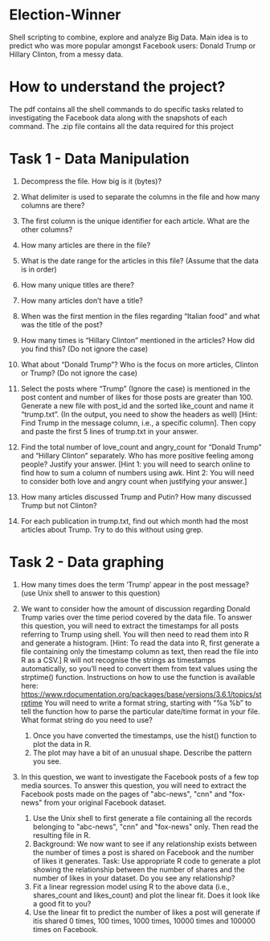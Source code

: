 # Election-Winner
Shell scripting to combine, explore and analyze Big Data. Main idea is to predict who was more popular amongst Facebook users: Donald Trump or Hillary Clinton, from a messy data.

# How to understand the project?
The pdf contains all the shell commands to do specific tasks related to investigating the Facebook data along with the snapshots of each command. 
The .zip file contains all the data required for this project

# Task 1 - Data Manipulation
1) Decompress the file. How big is it (bytes)?
2) What delimiter is used to separate the columns in the file and how many
columns are there?
3) The first column is the unique identifier for each article. What are the other
columns?
4) How many articles are there in the file?
5) What is the date range for the articles in this file? (Assume that the data is in
order)
6) How many unique titles are there?
7) How many articles don’t have a title?
8) When was the first mention in the files regarding “Italian food” and what was
the title of the post?
9) How many times is “Hillary Clinton” mentioned in the articles? How did you
find this? (Do not ignore the case)

10) What about “Donald Trump”? Who is the focus on more articles, Clinton or
Trump? (Do not ignore the case)
11) Select the posts where “Trump” (Ignore the case) is mentioned in the post
content and number of likes for those posts are greater than 100. Generate a
new file with post_id and the sorted like_count and name it “trump.txt”. (In the
output, you need to show the headers as well) [Hint: Find Trump in the
message column, i.e., a specific column]. Then copy and paste the first 5 lines
of trump.txt in your answer.
12) Find the total number of love_count and angry_count for “Donald Trump” and
“Hillary Clinton” separately. Who has more positive feeling among people?
Justify your answer.
[Hint 1: you will need to search online to find how to sum a column of numbers
using awk.
Hint 2: You will need to consider both love and angry count when justifying your
answer.]
13) How many articles discussed Trump and Putin? How many discussed Trump but not
Clinton?
14) For each publication in trump.txt, find out which month had the most articles about
Trump. Try to do this without using grep.



# Task 2 - Data graphing
1) How many times does the term ‘Trump’ appear in the post message?
(use Unix shell to answer to this question)

2) We want to consider how the amount of discussion regarding Donald Trump
varies over the time period covered by the data file. To answer this question,
you will need to extract the timestamps for all posts referring to Trump using
shell. You will then need to read them into R and generate a histogram.
[Hint: To read the data into R, first generate a file containing only the
timestamp column as text, then read the file into R as a CSV.]
R will not recognise the strings as timestamps automatically, so you’ll need to
convert them from text values using the strptime() function. Instructions on
how to use the function is available here:
https://www.rdocumentation.org/packages/base/versions/3.6.1/topics/strptime
You will need to write a format string, starting with “%a %b” to tell the function
how to parse the particular date/time format in your file. What format string do
you need to use?

    1. Once you have converted the timestamps, use the hist() function to plot
        the data in R.
    2. The plot may have a bit of an unusual shape. Describe the pattern you
see.

3) In this question, we want to investigate the Facebook posts of a few top media
sources. To answer this question, you will need to extract the Facebook posts
made on the pages of "abc-news", "cnn" and "fox-news" from your original
Facebook dataset.

    1. Use the Unix shell to first generate a file containing all the records
belonging to "abc-news", "cnn" and "fox-news" only. Then read the
resulting file in R.
    2. Background: We now want to see if any relationship exists between the
number of times a post is shared on Facebook and the number of likes
it generates.
Task: Use appropriate R code to generate a plot showing the
relationship between the number of shares and the number of likes in
your dataset. Do you see any relationship?
    3. Fit a linear regression model using R to the above data (i.e.,
shares_count and likes_count) and plot the linear fit. Does it look like a
good fit to you?
    4. Use the linear fit to predict the number of likes a post will generate if itis
shared 0 times, 100 times, 1000 times, 10000 times and 100000 times
on Facebook.

